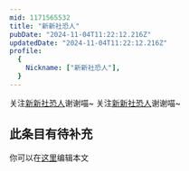 ```yaml
---
mid: 1171565532
title: "新新社恐人"
pubDate: "2024-11-04T11:22:12.216Z"
updatedDate: "2024-11-04T11:22:12.216Z"
profile:
  {
    Nickname: ["新新社恐人"],
  }
---
```


关注[新新社恐人](https://space.bilibili.com/1171565532)谢谢喵~ 关注[新新社恐人](https://space.bilibili.com/1171565532)谢谢喵~

## 此条目有待补充
你可以在[这里](https://github.com/Yuhanawa/VTuber.ICU-Content/edit/master/v/新新社恐人/index.md)编辑本文
